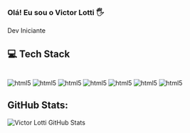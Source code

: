### Olá! Eu sou o Victor Lotti 🖐️

Dev Iniciante



## 💻 Tech Stack

<div style="display: inline_bloc"><br/>
 <img align="center" alt="html5" src="https://img.shields.io/badge/mysql-4479A1.svg?style=for-the-badge&logo=mysql&logoColor=white" />
 <img align="center" alt="html5" src="https://img.shields.io/badge/Udemy-A435F0?style=for-the-badge&logo=Udemy&logoColor=white" />
 <img align="center" alt="html5" src="https://img.shields.io/badge/spring-%236DB33F.svg?style=for-the-badge&logo=spring&logoColor=white" /
 >
 <img align="center" alt="html5" src="https://img.shields.io/badge/Hibernate-59666C?style=for-the-badge&logo=Hibernate&logoColor=white" />
 <img align="center" alt="html5" src="https://img.shields.io/badge/Postman-FF6C37?style=for-the-badge&logo=postman&logoColor=white" />
 <img align="center" alt="html5" src="https://img.shields.io/badge/java-%23ED8B00.svg?style=for-the-badge&logo=openjdk&logoColor=white" />
 <img align="center" alt="html5" src="https://img.shields.io/badge/MongoDB-%234ea94b.svg?style=for-the-badge&logo=mongodb&logoColor=white" />
 </div>


## GitHub Stats:
 ![Victor Lotti GitHub Stats](https://github-readme-stats.vercel.app/api?username=victorlotti&show_icons=true&theme=tokyonight)

 
